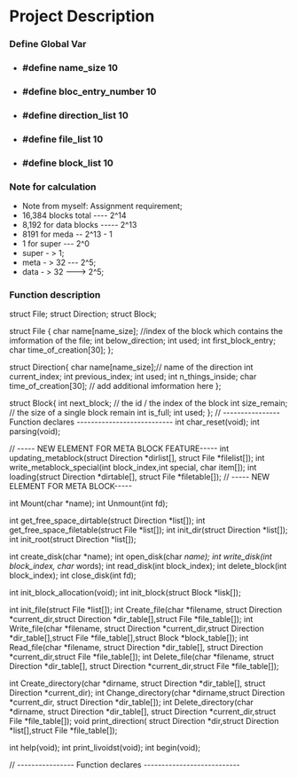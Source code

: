 # Project Description



### **Define Global Var**


* ### **#define name_size  10**   
* ### **#define bloc_entry_number  10**   
* ### **#define direction_list 10**  
* ### **#define file_list 10**     
* ### **#define block_list 10**  




### Note for calculation

*  Note from myself: Assignment requirement;
*  16,384 blocks total     ---- 2^14
*  8,192 for data blocks   ----- 2^13
*  8191 for meda -- 2^13 - 1
* 1 for super   --- 2^0
* super - > 1;
* meta -  > 32 --- 2^5;
* data - > 32 ---> 2^5;


### **Function description**

struct File;
struct Direction;
struct Block;

struct File {
    char name[name_size]; //index of the block which contains the imformation of the file;
    int below_direction;
    int used;
    int first_block_entry;
    char time_of_creation[30];
};

struct Direction{
    char name[name_size];// name of the direction
    int current_index;
    int previous_index;
    int used;
    int n_things_inside;
    char time_of_creation[30];
    // add additional imformation here
};

struct Block{
    int next_block; // the id / the index of the block
    int size_remain; // the size of a single block remain
    int is_full;
    int used;
};
// ---------------- Function declares ---------------------------
int char_reset(void);
int parsing(void);



// ----- NEW ELEMENT FOR META BLOCK FEATURE-----
int updating_metablock(struct Direction *dirlist[], struct File *filelist[]);
int write_metablock_special(int block_index,int special, char item[]);
int loading(struct Direction *dirtable[], struct File *filetable[]);
// ----- NEW ELEMENT FOR META BLOCK-----


int Mount(char *name);
int Unmount(int fd);

int get_free_space_dirtable(struct Direction *list[]);
int get_free_space_filetable(struct File *list[]);
int init_dir(struct Direction *list[]);
int init_root(struct Direction *list[]);

int create_disk(char *name);
int open_disk(char *name);
int write_disk(int block_index, char* words);
int read_disk(int block_index);
int delete_block(int block_index);
int close_disk(int fd);

int init_block_allocation(void);
int init_block(struct Block *lisk[]);

int init_file(struct File *list[]);
int Create_file(char *filename, struct Direction *current_dir,struct Direction *dir_table[],struct File *file_table[]);
int Write_file(char *filename, struct Direction *current_dir,struct Direction *dir_table[],struct File *file_table[],struct Block *block_table[]);
int Read_file(char *filename, struct Direction *dir_table[], struct Direction *current_dir,struct File *file_table[]);
int Delete_file(char *filename, struct Direction *dir_table[], struct Direction *current_dir,struct File *file_table[]);


int Create_directory(char *dirname, struct Direction *dir_table[], struct Direction *current_dir);
int Change_directory(char *dirname,struct Direction *current_dir, struct Direction *dir_table[]);
int Delete_directory(char *dirname, struct Direction *dir_table[], struct Direction *current_dir,struct File *file_table[]);
void print_direction( struct Direction *dir,struct Direction *list[],struct File *file_table[]);

int help(void);
int print_livoidst(void);
int begin(void);

// ---------------- Function declares ---------------------------